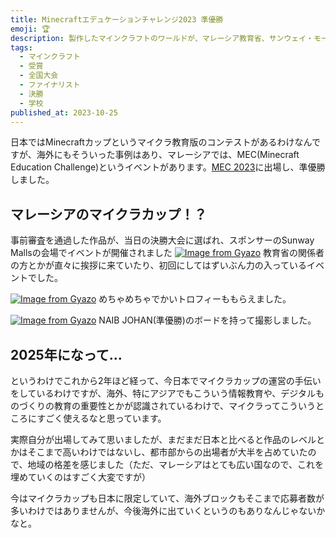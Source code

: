 ```yaml
---
title: Minecraftエデュケーションチャレンジ2023 準優勝
emoji: 🏆
description: 製作したマインクラフトのワールドが、マレーシア教育省、サンウェイ・モールズ、マイクロソフトが主催するマインクラフト教育チャレンジのInternational高学年部門で2位に選ばれました。
tags:
  - マインクラフト
  - 受賞
  - 全国大会
  - ファイナリスト
  - 決勝
  - 学校
published_at: 2023-10-25
---
```

日本ではMinecraftカップというマイクラ教育版のコンテストがあるわけなんですが、海外にもそういった事例はあり、マレーシアでは、MEC(Minecraft Education Challenge)というイベントがあります。[MEC 2023](https://mcedumy.com/mec-2023)に出場し、準優勝しました。

## マレーシアのマイクラカップ！？

事前審査を通過した作品が、当日の決勝大会に選ばれ、スポンサーのSunway Mallsの会場でイベントが開催されました
[![Image from Gyazo](https://i.gyazo.com/16c30fa8570b9440a5a0ee5f32fb25c9.jpg)](https://gyazo.com/16c30fa8570b9440a5a0ee5f32fb25c9)
教育省の関係者の方とかが直々に挨拶に来ていたり、初回にしてはずいぶん力の入っているイベントでした。

[![Image from Gyazo](https://i.gyazo.com/405eec74cf4b2a1f0dbdb3d3c2341521.jpg)](https://gyazo.com/405eec74cf4b2a1f0dbdb3d3c2341521)
めちゃめちゃでかいトロフィーももらえました。

[![Image from Gyazo](https://i.gyazo.com/d1724ea7e122ae86d02d35e3bf1efaeb.jpg)](https://gyazo.com/d1724ea7e122ae86d02d35e3bf1efaeb)
NAIB JOHAN(準優勝)のボードを持って撮影しました。

## 2025年になって...
というわけでこれから2年ほど経って、今日本でマイクラカップの運営の手伝いをしているわけですが、海外、特にアジアでもこういう情報教育や、デジタルものづくりの教育の重要性とかが認識されているわけで、マイクラってこういうところにすごく使えるなと思っています。

実際自分が出場してみて思いましたが、まだまだ日本と比べると作品のレベルとかはそこまで高いわけではないし、都市部からの出場者が大半を占めていたので、地域の格差を感じました（ただ、マレーシアはとても広い国なので、これを埋めていくのはすごく大変ですが）

今はマイクラカップも日本に限定していて、海外ブロックもそこまで応募者数が多いわけではありませんが、今後海外に出ていくというのもありなんじゃないかなと。
